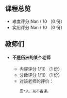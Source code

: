 ## 课程总览  
- 难度评分 Nan / 10 （0 份）  
- 实用评分 Nan / 10 （0 份）  

## 教师们  
- #### 不是伍洲的某个老师  
  - 内容评分 1/10 （1 份）  
  - 分数评分 1/10 （1 份）  
  - 对该老师的评价：  
    ```
    恶*人，从不备课。
    ```  